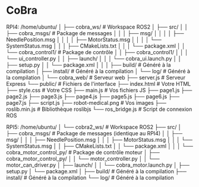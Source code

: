 # CoBra
RPI4:
/home/ubuntu/
│
├── cobra_ws/                     # Workspace ROS2
│   ├── src/
│   │   ├── cobra_msgs/          # Package de messages
│   │   │   ├── msg/
│   │   │   │   ├── NeedlePosition.msg
│   │   │   │   ├── MotorStatus.msg
│   │   │   │   └── SystemStatus.msg
│   │   │   ├── CMakeLists.txt
│   │   │   └── package.xml
│   │   └── cobra_control1/       # Package de contrôle
│   │       ├── cobra_control1/
│   │       │   └── ui_controller.py
│   │       ├── launch/
│   │       │   └── cobra_ui.launch.py
│   │       ├── setup.py
│   │       └── package.xml
│   │
│   ├── build/                   # Généré à la compilation
│   ├── install/                 # Généré à la compilation
│   └── log/                     # Généré à la compilation
│
└── cobra_web/                   # Serveur web
    ├── server.js                # Serveur Express
    └── public/                  # Fichiers de l'interface
        ├── index.html           # Votre HTML
        ├── style.css            # Votre CSS
        ├── main.js              # Vos fichiers JS
        ├── page1.js
        ├── page2.js
        ├── page3.js
        ├── page4.js
        ├── page5.js
        ├── page6.js
        ├── page7.js
        ├── script.js
        ├── robot-medical.png    # Vos images
        ├── roslib.min.js        # Bibliothèque roslibjs
        └── ros_bridge.js        # Script de connexion ROS




RPI5:
/home/ubuntu/
│
└── cobra2_ws/                     # Workspace ROS2
    ├── src/
    │   ├── cobra_msgs/          # Package de messages (identique au RPI4)
    │   │   ├── msg/
    │   │   │   ├── NeedlePosition.msg
    │   │   │   ├── MotorStatus.msg
    │   │   │   └── SystemStatus.msg
    │   │   ├── CMakeLists.txt
    │   │   └── package.xml
    │   │
    │   └── cobra_motor_control_py/ # Package de contrôle moteur
    │       ├── cobra_motor_control_py/
    │       │   └── motor_controller.py
    │       │   └── motor_can_driver.py
    │       ├── launch/
    │       │   └── cobra_motor.launch.py
    │       ├── setup.py
    │       └── package.xml
    │
    ├── build/                   # Généré à la compilation
    ├── install/                 # Généré à la compilation
    └── log/                     # Généré à la compilation

